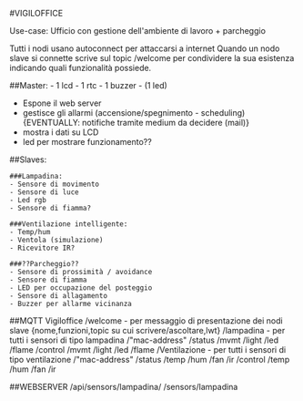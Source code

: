 #VIGILOFFICE

Use-case: Ufficio con gestione dell'ambiente di lavoro + parcheggio


Tutti i nodi usano autoconnect per attaccarsi a internet 
Quando un nodo slave si connette scrive sul topic /welcome per condividere la sua esistenza indicando quali funzionalità possiede.


##Master:
	- 1 lcd
	- 1 rtc
	- 1 buzzer
	- (1 led)
 - Espone il web server
 - gestisce gli allarmi (accensione/spegnimento - scheduling) {EVENTUALLY: notifiche tramite medium da decidere (mail)}
 - mostra i dati su LCD
 - led per mostrare funzionamento??
 

##Slaves:

	###Lampadina:
	- Sensore di movimento
	- Sensore di luce
	- Led rgb
	- Sensore di fiamma?	

	###Ventilazione intelligente:
	- Temp/hum
	- Ventola (simulazione)
	- Ricevitore IR?

	###??Parcheggio??
	- Sensore di prossimità / avoidance
	- Sensore di fiamma
	- LED per occupazione del posteggio
	- Sensore di allagamento
	- Buzzer per allarme vicinanza


##MQTT
	Vigiloffice
			/welcome - per messaggio di presentazione dei nodi slave {nome,funzioni,topic su cui scrivere/ascoltare,lwt}
			/lampadina - per tutti i sensori di tipo lampadina
				/"mac-address"
					/status
						/mvmt
						/light
						/led
						/flame
					/control
						/mvmt
						/light
						/led
						/flame
				/Ventilazione - per tutti i sensori di tipo ventilazione
				/"mac-address"
					/status
						/temp
						/hum
						/fan
						/ir
					/control
						/temp
						/hum
						/fan
						/ir

##WEBSERVER
	/api/sensors/lampadina/
	/sensors/lampadina
